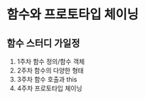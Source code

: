 # 함수와 프로토타입 체이닝

## 함수 스터디 가일정

1. 1주차 함수 정의/함수 객체
2. 2주차 함수의 다양한 형태
3. 3주차 함수 호출과 this
4. 4주차 프로토타입 체이닝
